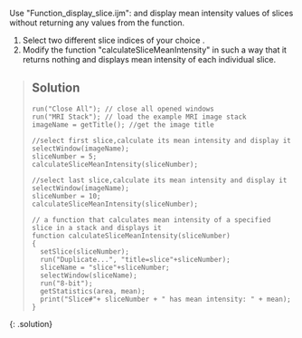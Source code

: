 Use "Function_display_slice.ijm": and  display mean intensity values of slices without returning any values from the function.
1. Select two different slice indices of your choice .
2. Modify the function "calculateSliceMeanIntensity" in such a way that it returns nothing and displays mean intensity of each individual slice.

> ## Solution
> ```
>run("Close All"); // close all opened windows
>run("MRI Stack"); // load the example MRI image stack
>imageName = getTitle(); //get the image title
>
>//select first slice,calculate its mean intensity and display it
>selectWindow(imageName);
>sliceNumber = 5;
>calculateSliceMeanIntensity(sliceNumber);
>
>//select last slice,calculate its mean intensity and display it
>selectWindow(imageName);
>sliceNumber = 10;
>calculateSliceMeanIntensity(sliceNumber);
>
>// a function that calculates mean intensity of a specified slice in a stack and displays it
>function calculateSliceMeanIntensity(sliceNumber)
>{
>	setSlice(sliceNumber);
>	run("Duplicate...", "title=slice"+sliceNumber);
>	sliceName = "slice"+sliceNumber;
>	selectWindow(sliceName);
>	run("8-bit");
>	getStatistics(area, mean);
>	print("Slice#"+ sliceNumber + " has mean intensity: " + mean);
>}
> ```
{: .solution}
